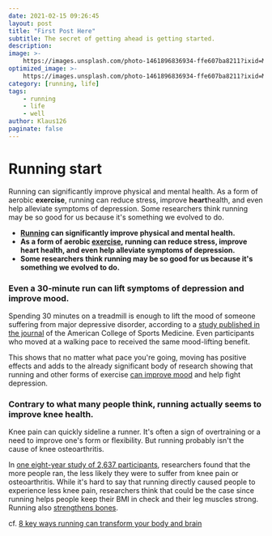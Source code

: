 ```yaml
---
date: 2021-02-15 09:26:45
layout: post
title: "First Post Here"
subtitle: The secret of getting ahead is getting started.
description: 
image: >-
    https://images.unsplash.com/photo-1461896836934-ffe607ba8211?ixid=MXwxMjA3fDB8MHxwaG90by1wYWdlfHx8fGVufDB8fHw%3D&ixlib=rb-1.2.1&auto=format&fit=crop&w=2550&q=80
optimized_image: >-
    https://images.unsplash.com/photo-1461896836934-ffe607ba8211?ixid=MXwxMjA3fDB8MHxwaG90by1wYWdlfHx8fGVufDB8fHw%3D&ixlib=rb-1.2.1&auto=format&fit=crop&w=2550&q=80
category: [running, life]
tags: 
    - running
    - life
    - well
author: Klaus126
paginate: false
---
```





# Running start

Running can significantly improve physical and mental health. As a form of aerobic **exercise**, running can reduce stress, improve **heart**health, and even help alleviate symptoms of depression. Some researchers think running may be so good for us because it's something we evolved to do.

- **[Running](http://www.businessinsider.com/category/running) can significantly improve physical and mental health.**
- **As a form of aerobic [exercise](http://www.businessinsider.com/category/exercise), running can reduce stress, improve heart health, and even help alleviate symptoms of depression.**
- **Some researchers think running may be so good for us because it's something we evolved to do.**



### Even a 30-minute run can lift symptoms of depression and improve mood.

Spending 30 minutes on a treadmill is enough to lift the mood of someone suffering from major depressive disorder, according to a [study published in the journal](https://www.ncbi.nlm.nih.gov/pubmed/16331126) of the American College of Sports Medicine. Even participants who moved at a walking pace to received the same mood-lifting benefit.

This shows that no matter what pace you're going, moving has positive effects and adds to the already significant body of research showing that running and other forms of exercise [can improve mood](http://www.apa.org/monitor/2011/12/exercise.aspx) and help fight depression.





### Contrary to what many people think, running actually seems to improve knee health.

Knee pain can quickly sideline a runner. It's often a sign of overtraining or a need to improve one's form or flexibility. But running probably isn't the cause of knee osteoarthritis.

In [one eight-year study of 2,637 participants](https://onlinelibrary.wiley.com/doi/abs/10.1002/acr.22939), researchers found that the more people ran, the less likely they were to suffer from knee pain or osteoarthritis. While it's hard to say that running directly caused people to experience less knee pain, researchers think that could be the case since running helps people keep their BMI in check and their leg muscles strong. Running also [strengthens bones](https://www.bones.nih.gov/health-info/bone/bone-health/exercise/exercise-your-bone-health).







cf. [8 key ways running can transform your body and brain](https://www.businessinsider.com/health-benefits-of-running-2018-4#even-a-30-minute-run-can-lift-symptoms-of-depression-and-improve-mood-1)














